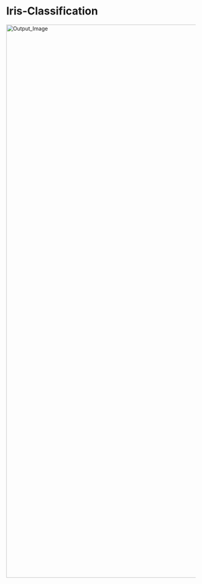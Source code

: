 # Iris-Classification
<img width="1470" alt="Output_Image" src="https://github.com/Aditya-Dubey76/Iris-Classification/assets/126263589/7c692dd0-d899-4361-8977-da6f0a95b81c">

